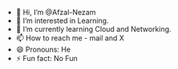 - 👋 Hi, I’m @Afzal-Nezam
- 👀 I’m interested in Learning.
- 🌱 I’m currently learning Cloud and Networking.
- 📫 How to reach me - mail and X
- 😄 Pronouns: He
- ⚡ Fun fact: No Fun

<!---
Afzal-Nezam/Afzal-Nezam is a ✨ special ✨ repository because its `README.md` (this file) appears on your GitHub profile.
You can click the Preview link to take a look at your changes.
--->
